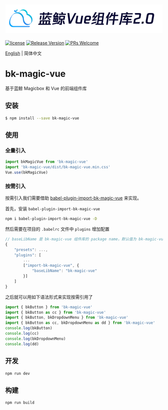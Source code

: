 ![magicbox](img/magicbox.png)
---

[![license](https://img.shields.io/badge/license-MIT-brightgreen.svg?style=flat)](https://github.com/Tencent/bk-PaaS/blob/master/LICENSE) [![Release Version](https://img.shields.io/badge/release-2.3.2-brightgreen.svg)](https://github.com/Tencent/bk-PaaS/releases) [![PRs Welcome](https://img.shields.io/badge/PRs-welcome-brightgreen.svg)](https://github.com/Tencent/bk-PaaS/pulls) 

[English](README_EN.md) | 简体中文

# bk-magic-vue

基于蓝鲸 Magicbox 和 Vue 的前端组件库

## 安装

```bash
$ npm install --save bk-magic-vue
```


## 使用

### 全量引入

```js
import bkMagicVue from 'bk-magic-vue'
import 'bk-magic-vue/dist/bk-magic-vue.min.css'
Vue.use(bkMagicVue)
```

### 按需引入

按需引入我们需要借助 [babel-plugin-import-bk-magic-vue](https://www.npmjs.com/package/babel-plugin-import-bk-magic-vue) 来实现。

首先，安装 `babel-plugin-import-bk-magic-vue`

```bash
npm i babel-plugin-import-bk-magic-vue -D
```

然后需要在项目的 `.babelrc` 文件中 `plugins` 增加配置

```js
// baseLibName 是 bk-magic-vue 组件库的 package name，默认值为 bk-magic-vue
{
    "presets": ...,
    "plugins": [
        ...
        ["import-bk-magic-vue", {
            "baseLibName": "bk-magic-vue"
        }]
    ]
}
```

之后就可以用如下语法形式来实现按需引用了

```js
import { bkButton } from 'bk-magic-vue'
import { bkButton as cc } from 'bk-magic-vue'
import { bkButton, bkDropdownMenu } from 'bk-magic-vue'
import { bkButton as cc, bkDropdownMenu as dd } from 'bk-magic-vue'
console.log(bkButton)
console.log(cc)
console.log(bkDropdownMenu)
console.log(dd)
```

## 开发
```bash
npm run dev
```

## 构建
```bash
npm run build
```

